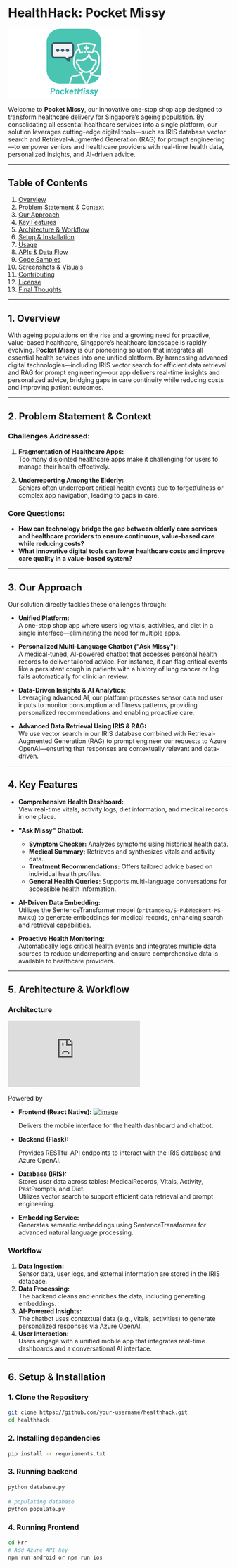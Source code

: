 # HealthHack: Pocket Missy

<img src="krr/assets/images/app_logo.png"  width="300" />

Welcome to **Pocket Missy**, our innovative one-stop shop app designed to transform healthcare delivery for Singapore’s ageing population. By consolidating all essential healthcare services into a single platform, our solution leverages cutting-edge digital tools—such as IRIS database vector search and Retrieval-Augmented Generation (RAG) for prompt engineering—to empower seniors and healthcare providers with real-time health data, personalized insights, and AI-driven advice.

---

## Table of Contents

1. [Overview](#1-overview)
2. [Problem Statement & Context](#2-problem-statement--context)
3. [Our Approach](#3-our-approach)
4. [Key Features](#4-key-features)
5. [Architecture & Workflow](#5-architecture--workflow)
6. [Setup & Installation](#6-setup--installation)
7. [Usage](#7-usage)
8. [APIs & Data Flow](#8-apis--data-flow)
9. [Code Samples](#9-code-samples)
10. [Screenshots & Visuals](#10-screenshots--visuals)
11. [Contributing](#11-contributing)
12. [License](#12-license)
13. [Final Thoughts](#13-final-thoughts)

---

## 1. Overview

With ageing populations on the rise and a growing need for proactive, value-based healthcare, Singapore’s healthcare landscape is rapidly evolving. **Pocket Missy** is our pioneering solution that integrates all essential health services into one unified platform. By harnessing advanced digital technologies—including IRIS vector search for efficient data retrieval and RAG for prompt engineering—our app delivers real-time insights and personalized advice, bridging gaps in care continuity while reducing costs and improving patient outcomes.

---

## 2. Problem Statement & Context

### Challenges Addressed:

1. **Fragmentation of Healthcare Apps:**  
   Too many disjointed healthcare apps make it challenging for users to manage their health effectively.

2. **Underreporting Among the Elderly:**  
   Seniors often underreport critical health events due to forgetfulness or complex app navigation, leading to gaps in care.

### Core Questions:

- **How can technology bridge the gap between elderly care services and healthcare providers to ensure continuous, value-based care while reducing costs?**
- **What innovative digital tools can lower healthcare costs and improve care quality in a value-based system?**

---

## 3. Our Approach

Our solution directly tackles these challenges through:

- **Unified Platform:**  
  A one-stop shop app where users log vitals, activities, and diet in a single interface—eliminating the need for multiple apps.

- **Personalized Multi-Language Chatbot ("Ask Missy"):**  
  A medical-tuned, AI-powered chatbot that accesses personal health records to deliver tailored advice. For instance, it can flag critical events like a persistent cough in patients with a history of lung cancer or log falls automatically for clinician review.

- **Data-Driven Insights & AI Analytics:**  
  Leveraging advanced AI, our platform processes sensor data and user inputs to monitor consumption and fitness patterns, providing personalized recommendations and enabling proactive care.

- **Advanced Data Retrieval Using IRIS & RAG:**  
  We use vector search in our IRIS database combined with Retrieval-Augmented Generation (RAG) to prompt engineer our requests to Azure OpenAI—ensuring that responses are contextually relevant and data-driven.

---

## 4. Key Features

- **Comprehensive Health Dashboard:**  
  View real-time vitals, activity logs, diet information, and medical records in one place.

- **"Ask Missy" Chatbot:**  
  - **Symptom Checker:** Analyzes symptoms using historical health data.
  - **Medical Summary:** Retrieves and synthesizes vitals and activity data.
  - **Treatment Recommendations:** Offers tailored advice based on individual health profiles.
  - **General Health Queries:** Supports multi-language conversations for accessible health information.

- **AI-Driven Data Embedding:**  
  Utilizes the SentenceTransformer model (`pritamdeka/S-PubMedBert-MS-MARCO`) to generate embeddings for medical records, enhancing search and retrieval capabilities.

- **Proactive Health Monitoring:**  
  Automatically logs critical health events and integrates multiple data sources to reduce underreporting and ensure comprehensive data is available to healthcare providers.

---

## 5. Architecture & Workflow

### Architecture

![Architecturev2.drawio.html.pdf](https://github.com/user-attachments/files/19314475/Architecturev2.drawio.html.pdf)

Powered by

- **Frontend (React Native):**  [![image](https://github.com/user-attachments/assets/9fea60c5-336a-470a-8eef-3b6036b5cfd6)](https://iconduck.com/icons/14185/react)


  Delivers the mobile interface for the health dashboard and chatbot.

- **Backend (Flask):** 

  Provides RESTful API endpoints to interact with the IRIS database and Azure OpenAI.

- **Database (IRIS):**  
  Stores user data across tables: MedicalRecords, Vitals, Activity, PastPrompts, and Diet.  
  Utilizes vector search to support efficient data retrieval and prompt engineering.

- **Embedding Service:**  
  Generates semantic embeddings using SentenceTransformer for advanced natural language processing.

### Workflow

1. **Data Ingestion:**  
   Sensor data, user logs, and external information are stored in the IRIS database.
2. **Data Processing:**  
   The backend cleans and enriches the data, including generating embeddings.
3. **AI-Powered Insights:**  
   The chatbot uses contextual data (e.g., vitals, activities) to generate personalized responses via Azure OpenAI.
4. **User Interaction:**  
   Users engage with a unified mobile app that integrates real-time dashboards and a conversational AI interface.

---

## 6. Setup & Installation
### 1. Clone the Repository
```bash
git clone https://github.com/your-username/healthhack.git
cd healthhack
```
### 2. Installing depandencies
```bash
pip install -r requriements.txt
```

### 3. Running backend
```bash
python database.py

# populating database
python populate.py
```

### 4. Running Frontend
```bash
cd krr
# Add Azure API key
npm run android or npm run ios
```
